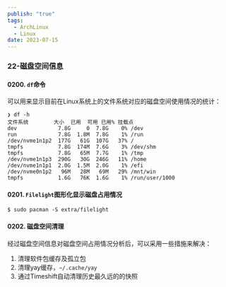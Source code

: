 ```yaml
---
publish: "true"
tags:
  - ArchLinux
  - Linux
date: 2023-07-15
---
```


### 22-磁盘空间信息

#### 0200. `df`命令
可以用来显示目前在Linux系统上的文件系统对应的磁盘空间使用情况的统计：
```shell
❯ df -h  
文件系统        大小  已用  可用 已用% 挂载点  
dev             7.8G     0  7.8G    0% /dev  
run             7.8G  1.8M  7.8G    1% /run  
/dev/nvme1n1p2  177G   61G  107G   37% /  
tmpfs           7.8G  174M  7.6G    3% /dev/shm  
tmpfs           7.8G   65M  7.7G    1% /tmp  
/dev/nvme1n1p3  290G   30G  246G   11% /home  
/dev/nvme1n1p1  2.0G  1.5M  2.0G    1% /efi  
/dev/nvme0n1p2   96M   28M   69M   29% /mnt/win  
tmpfs           1.6G   76K  1.6G    1% /run/user/1000
```

#### 0201. `Filelight`图形化显示磁盘占用情况
```shell
$ sudo pacman -S extra/filelight
```

#### 0202. 磁盘空间清理
经过磁盘空间信息对磁盘空间占用情况分析后，可以采用一些措施来解决：
1. 清理软件包缓存及孤立包
2.  清理yay缓存，`~/.cache/yay`
3. 通过Timeshift自动清理历史最久远的的快照